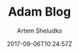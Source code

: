 ---
title: "Adam Blog"
github: https://github.com/artemsheludko/adam-blog
demo: https://artemsheludko.github.io/adam-blog/
author: Artem Sheludko

ssg:
  - Jekyll
cms:
  - No Cms
date: 2017-09-06T10:24:57Z
github_branch: master
description: "Adam Blog is a minimal clear theme for Jekyll"
stale: false
---